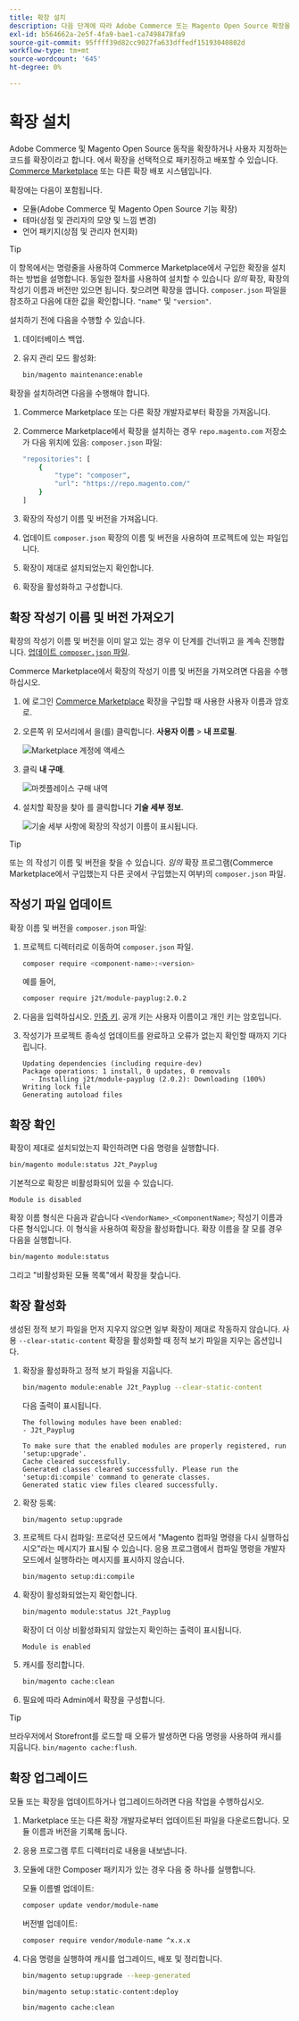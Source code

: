 ```yaml
---
title: 확장 설치
description: 다음 단계에 따라 Adobe Commerce 또는 Magento Open Source 확장을 설치합니다.
exl-id: b564662a-2e5f-4fa9-bae1-ca7498478fa9
source-git-commit: 95ffff39d82cc9027fa633dffedf15193040802d
workflow-type: tm+mt
source-wordcount: '645'
ht-degree: 0%

---
```


# 확장 설치

Adobe Commerce 및 Magento Open Source 동작을 확장하거나 사용자 지정하는 코드를 확장이라고 합니다. 에서 확장을 선택적으로 패키징하고 배포할 수 있습니다. [Commerce Marketplace](https://marketplace.magento.com) 또는 다른 확장 배포 시스템입니다.

확장에는 다음이 포함됩니다.

- 모듈(Adobe Commerce 및 Magento Open Source 기능 확장)
- 테마(상점 및 관리자의 모양 및 느낌 변경)
- 언어 패키지(상점 및 관리자 현지화)

>[!TIP]
>
>이 항목에서는 명령줄을 사용하여 Commerce Marketplace에서 구입한 확장을 설치하는 방법을 설명합니다. 동일한 절차를 사용하여 설치할 수 있습니다 _임의_ 확장, 확장의 작성기 이름과 버전만 있으면 됩니다. 찾으려면 확장을 엽니다. `composer.json` 파일을 참조하고 다음에 대한 값을 확인합니다. `"name"` 및 `"version"`.

설치하기 전에 다음을 수행할 수 있습니다.

1. 데이터베이스 백업.
1. 유지 관리 모드 활성화:

   ```bash
   bin/magento maintenance:enable
   ```

확장을 설치하려면 다음을 수행해야 합니다.

1. Commerce Marketplace 또는 다른 확장 개발자로부터 확장을 가져옵니다.
1. Commerce Marketplace에서 확장을 설치하는 경우 `repo.magento.com` 저장소가 다음 위치에 있음: `composer.json` 파일:

   ```bash
   "repositories": [
       {
           "type": "composer",
           "url": "https://repo.magento.com/"
       }
   ]
   ```

1. 확장의 작성기 이름 및 버전을 가져옵니다.
1. 업데이트 `composer.json` 확장의 이름 및 버전을 사용하여 프로젝트에 있는 파일입니다.
1. 확장이 제대로 설치되었는지 확인합니다.
1. 확장을 활성화하고 구성합니다.

## 확장 작성기 이름 및 버전 가져오기

확장의 작성기 이름 및 버전을 이미 알고 있는 경우 이 단계를 건너뛰고 을 계속 진행합니다. [업데이트 `composer.json` 파일](#update-your-composer-file).

Commerce Marketplace에서 확장의 작성기 이름 및 버전을 가져오려면 다음을 수행하십시오.

1. 에 로그인 [Commerce Marketplace](https://marketplace.magento.com) 확장을 구입할 때 사용한 사용자 이름과 암호로.

1. 오른쪽 위 모서리에서 을(를) 클릭합니다. **사용자 이름** > **내 프로필**.

   ![Marketplace 계정에 액세스](../../assets/installation/marketplace-my-profile.png)

1. 클릭 **내 구매**.

   ![마켓플레이스 구매 내역](../../assets/installation//marketplace-my-purchases.png)

1. 설치할 확장을 찾아 를 클릭합니다 **기술 세부 정보**.

   ![기술 세부 사항에 확장의 작성기 이름이 표시됩니다.](../../assets/installation/marketplace-extension-technical-details.png)

>[!TIP]
>
>또는 의 작성기 이름 및 버전을 찾을 수 있습니다. _임의_ 확장 프로그램(Commerce Marketplace에서 구입했는지 다른 곳에서 구입했는지 여부)의 `composer.json` 파일.

## 작성기 파일 업데이트

확장 이름 및 버전을 `composer.json` 파일:

1. 프로젝트 디렉터리로 이동하여 `composer.json` 파일.

   ```bash
   composer require <component-name>:<version>
   ```

   예를 들어,

   ```bash
   composer require j2t/module-payplug:2.0.2
   ```

1. 다음을 입력하십시오. [인증 키](../prerequisites/authentication-keys.md). 공개 키는 사용자 이름이고 개인 키는 암호입니다.

1. 작성기가 프로젝트 종속성 업데이트를 완료하고 오류가 없는지 확인할 때까지 기다립니다.

   ```terminal
   Updating dependencies (including require-dev)
   Package operations: 1 install, 0 updates, 0 removals
     - Installing j2t/module-payplug (2.0.2): Downloading (100%)
   Writing lock file
   Generating autoload files
   ```

## 확장 확인

확장이 제대로 설치되었는지 확인하려면 다음 명령을 실행합니다.

```bash
bin/magento module:status J2t_Payplug
```

기본적으로 확장은 비활성화되어 있을 수 있습니다.

```terminal
Module is disabled
```

확장 이름 형식은 다음과 같습니다 `<VendorName>_<ComponentName>`; 작성기 이름과 다른 형식입니다. 이 형식을 사용하여 확장을 활성화합니다. 확장 이름을 잘 모를 경우 다음을 실행합니다.

```bash
bin/magento module:status
```

그리고 &quot;비활성화된 모듈 목록&quot;에서 확장을 찾습니다.

## 확장 활성화

생성된 정적 보기 파일을 먼저 지우지 않으면 일부 확장이 제대로 작동하지 않습니다. 사용 `--clear-static-content` 확장을 활성화할 때 정적 보기 파일을 지우는 옵션입니다.

1. 확장을 활성화하고 정적 보기 파일을 지웁니다.

   ```bash
   bin/magento module:enable J2t_Payplug --clear-static-content
   ```

   다음 출력이 표시됩니다.

   ```terminal
   The following modules have been enabled:
   - J2t_Payplug
   
   To make sure that the enabled modules are properly registered, run 'setup:upgrade'.
   Cache cleared successfully.
   Generated classes cleared successfully. Please run the 'setup:di:compile' command to generate classes.
   Generated static view files cleared successfully.
   ```

1. 확장 등록:

   ```bash
   bin/magento setup:upgrade
   ```

1. 프로젝트 다시 컴파일: 프로덕션 모드에서 &quot;Magento 컴파일 명령을 다시 실행하십시오&quot;라는 메시지가 표시될 수 있습니다. 응용 프로그램에서 컴파일 명령을 개발자 모드에서 실행하라는 메시지를 표시하지 않습니다.

   ```bash
   bin/magento setup:di:compile
   ```

1. 확장이 활성화되었는지 확인합니다.

   ```bash
   bin/magento module:status J2t_Payplug
   ```

   확장이 더 이상 비활성화되지 않았는지 확인하는 출력이 표시됩니다.

   ```terminal
   Module is enabled
   ```

1. 캐시를 정리합니다.

   ```bash
   bin/magento cache:clean
   ```

1. 필요에 따라 Admin에서 확장을 구성합니다.

>[!TIP]
>
>브라우저에서 Storefront를 로드할 때 오류가 발생하면 다음 명령을 사용하여 캐시를 지웁니다. `bin/magento cache:flush`.

## 확장 업그레이드

모듈 또는 확장을 업데이트하거나 업그레이드하려면 다음 작업을 수행하십시오.

1. Marketplace 또는 다른 확장 개발자로부터 업데이트된 파일을 다운로드합니다. 모듈 이름과 버전을 기록해 둡니다.

1. 응용 프로그램 루트 디렉터리로 내용을 내보냅니다.

1. 모듈에 대한 Composer 패키지가 있는 경우 다음 중 하나를 실행합니다.

   모듈 이름별 업데이트:

   ```bash
   composer update vendor/module-name
   ```

   버전별 업데이트:

   ```bash
   composer require vendor/module-name ^x.x.x
   ```

1. 다음 명령을 실행하여 캐시를 업그레이드, 배포 및 정리합니다.

   ```bash
   bin/magento setup:upgrade --keep-generated
   ```

   ```bash
   bin/magento setup:static-content:deploy
   ```

   ```bash
   bin/magento cache:clean
   ```
